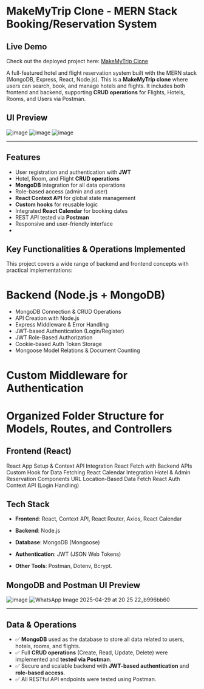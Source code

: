 # MakeMyTrip Clone - MERN Stack Booking/Reservation System

## Live Demo
Check out the deployed project here: [MakeMyTrip Clone](https://make-my-trip-clone-ub1r.onrender.com)

A full-featured hotel and flight reservation system built with the MERN stack (MongoDB, Express, React, Node.js). This is a **MakeMyTrip clone** where users can search, book, and manage hotels and flights. It includes both frontend and backend, supporting **CRUD operations** for Flights, Hotels, Rooms, and Users via Postman.

## UI Preview

![image](https://github.com/user-attachments/assets/5e883b13-eab6-41ed-88a6-335209c3a936)
![image](https://github.com/user-attachments/assets/1d9d3130-a2a8-4811-8573-0ecb2dfe43eb)
![image](https://github.com/user-attachments/assets/6953951a-34f2-4ad8-b521-a2f78623b49b)



  


---

## Features

- User registration and authentication with **JWT**
- Hotel, Room, and Flight **CRUD operations**
- **MongoDB** integration for all data operations
- Role-based access (admin and user)
- **React Context API** for global state management
- **Custom hooks** for reusable logic
- Integrated **React Calendar** for booking dates
- REST API tested via **Postman**
- Responsive and user-friendly interface
- 
## Key Functionalities & Operations Implemented
This project covers a wide range of backend and frontend concepts with practical implementations:

# Backend (Node.js + MongoDB)
- MongoDB Connection & CRUD Operations
- API Creation with Node.js
- Express Middleware & Error Handling
- JWT-based Authentication (Login/Register)
- JWT Role-Based Authorization
- Cookie-based Auth Token Storage
- Mongoose Model Relations & Document Counting

# Custom Middleware for Authentication
# Organized Folder Structure for Models, Routes, and Controllers

## Frontend (React)
React App Setup & Context API Integration
React Fetch with Backend APIs
Custom Hook for Data Fetching
React Calendar Integration
Hotel & Admin Reservation Components
URL Location-Based Data Fetch
React Auth Context API (Login Handling)

##  Tech Stack

- **Frontend**: React, Context API, React Router, Axios, React Calendar
- **Backend**: Node.js
- **Database**: MongoDB (Mongoose)
- **Authentication**: JWT (JSON Web Tokens)

- **Other Tools**: Postman, Dotenv, Bcrypt.

## MongoDB and Postman UI Preview

![image](https://github.com/user-attachments/assets/cbe809c4-7828-4abe-a04f-260210e6abe4)
![WhatsApp Image 2025-04-29 at 20 25 22_b996bb60](https://github.com/user-attachments/assets/90593d50-5502-4e9d-9658-36a994438287)


---

##  Data & Operations

- ✅ **MongoDB** used as the database to store all data related to users, hotels, rooms, and flights.
- ✅ Full **CRUD operations** (Create, Read, Update, Delete) were implemented and **tested via Postman**.
- ✅ Secure and scalable backend with **JWT-based authentication** and **role-based access**.
- ✅ All RESTful API endpoints were tested using Postman.
